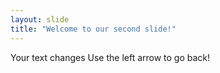 ```yaml
---
layout: slide
title: "Welcome to our second slide!"
---
```

Your text changes
Use the left arrow to go back!
